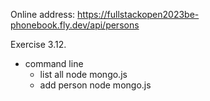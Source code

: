 Online address: https://fullstackopen2023be-phonebook.fly.dev/api/persons

Exercise 3.12.
- command line
  - list all
      node mongo.js <dbpassword>
  - add person
      node mongo.js <dbpassword> <name> <number>